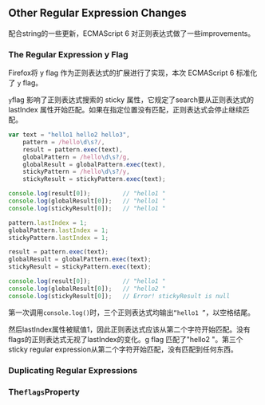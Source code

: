 ## Other Regular Expression Changes

配合string的一些更新，ECMAScript 6 对正则表达式做了一些improvements。

### The Regular Expression y Flag

Firefox将 y flag 作为正则表达式的扩展进行了实现，本次 ECMAScript 6 标准化了 `y` flag。

`y`flag 影响了正则表达式搜索的 sticky 属性，它规定了search要从正则表达式的 lastIndex 属性开始匹配。如果在指定位置没有匹配，正则表达式会停止继续匹配。

```js
var text = "hello1 hello2 hello3",
    pattern = /hello\d\s?/,
    result = pattern.exec(text),
    globalPattern = /hello\d\s?/g,
    globalResult = globalPattern.exec(text),
    stickyPattern = /hello\d\s?/y,
    stickyResult = stickyPattern.exec(text);

console.log(result[0]);         // "hello1 "
console.log(globalResult[0]);   // "hello1 "
console.log(stickyResult[0]);   // "hello1 "

pattern.lastIndex = 1;
globalPattern.lastIndex = 1;
stickyPattern.lastIndex = 1;

result = pattern.exec(text);
globalResult = globalPattern.exec(text);
stickyResult = stickyPattern.exec(text);

console.log(result[0]);         // "hello1 "
console.log(globalResult[0]);   // "hello2 "
console.log(stickyResult[0]);   // Error! stickyResult is null
```

第一次调用`console.log()`时，三个正则表达式均输出`“hello1 ”`，以空格结尾。

然后lastIndex属性被赋值1，因此正则表达式应该从第二个字符开始匹配。没有flags的正则表达式无视了lastIndex的变化。g flag 匹配了"hello2 "。第三个sticky regular expression从第二个字符开始匹配，没有匹配到任何东西。

### Duplicating Regular Expressions

### The`flags`Property



